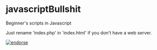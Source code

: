 javascriptBullshit
==================

Beginner's scripts in Javascript

Just rename 'index.php' in 'index.html' if you don't have a web server.

[![endorse](https://api.coderwall.com/ivex/endorsecount.png)](https://coderwall.com/ivex)
